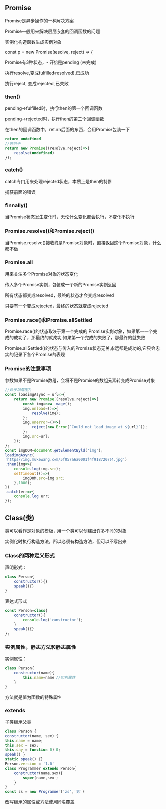 ## Promise

Promise是异步操作的一种解决方案 

Promise一般用来解决层层嵌套的回调函数的问题

实例化构造函数生成实例对象 

 const p = new Promise(resolve, reject) => {

 Promise有3种状态，- 开始是pending (未完成) 

执行resolve,变成fulfilled(resolved),已成功

执行reject, 变成rejected, 已失败

### then()

 pending->fulfilled时，执行then的第一个回调函数

pending->rejected时，执行then的第二个回调函数

在then的回调函数中，return后面的东西，会用Promise包装一下

```js
return undefined
//等价于
return new Promise((resolve,reject)=>{
    resolve(undefined);
});  
```

### catch()

catch专门用来处理rejected状态，本质上是then的特例

捕获前面的错误

### finnally()

当Promise状态发生变化时，无论什么变化都会执行，不变化不执行 

### Promise.resolve()和Promise.reject()

当Promise.resolve()接收的是Promise对象时，直接返回这个Promise对象，什么都不做

### Promise.all

用来关注多个Promise对象的状态变化

传入多个Promise实例，包装成一个新的Promise实例返回

所有状态都变成resolved，最终的状态才会变成resolved

只要有一个变成rejected，最终的状态就变成rejected

### Promise.race()和Promise.allSettled

Promise.race()的状态取决于第一个完成的 Promise实例对象，如果第一一个完成的成功了，那最终的就成功;如果第一个完成的失败了，那最终的就失败

 Promise.allSettled()的状态与传入的Promise状态无关,永远都是成功的,它只会忠实的记录下各个Promise的表现

### Promise的注意事项

 参数如果不是Promise数组，会将不是Promise的数组元素转变成Promise对象

```js
//异步加载图片
const loadimgAsync = url=>{
    return new Promise((resolve,reject)=>{
        const img=new image();
        img.onload=()=>{
            resolve(img);
        };
        img.onerror=()=>{
            reject(new Error(`Could not load image at ${url}`));
        };
        img.src=url;
    });
};
const imgDOM=document.getElementByld('img');
loadimgAsync(
'https//img.mukewang.com/5f057a6a0001f4f918720764.jpg')
.then(img=>{
    console.log(img.src);
    setTimeout(()=>{
        imgDOM.src=img.src;
    },1000);
})
.catch(err=>{
    console.log err;
});
```

## Class(类)

类可以看作是对象的模板，用一个类可以创建出许多不同的对象

实例化时执行构造方法，所以必须有构造方法，但可以不写出来

### Class的两种定义形式

声明形式：

```js
class Person{
    constructor(){}
    speak(){}
}
```

表达式形式

```js
const Person=class{
    constructor(){
        console.log('constructor');
    }
    speak(){}
};
```

### 实例属性，静态方法和静态属性

实例属性：

```js
class Person{
    constructor(name){
        this.name=name;//实例属性
    }
}
```

方法就是值为函数的特殊属性

### extends

子类继承父类

```js
class Person {
constructor(name, sex) {
this.name = name;
this.sex = sex;
this.say = function 0) 0;
speak() }
static speak() {}
Person.version = '1.0';
class Programmer extends Person{
    constructor(name,sex){
        super(name,sex);
    }
}
const zs = new Programmer('zs','男')
```

改写继承的属性或方法使用同名覆盖







